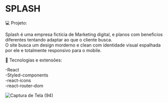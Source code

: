 <h1>SPLASH</h1>

💻 Projeto:

Splash é uma empresa fictícia de Marketing digital, e planos com beneficios diferentes tentando adaptar ao que o cliente busca.<br>
O site busca um design morderno e clean com identidade visual espalhada por ele e totalmente responsivo para o mobile.

🔧 Tecnologias e extensões:

-React<br>
-Styled-components<br>
-react-icons<br>
-react-router-dom<br>


![Captura de Tela (94)](https://user-images.githubusercontent.com/83783563/152888857-c32504af-cdeb-40c0-a2f6-30c721c65933.png)
